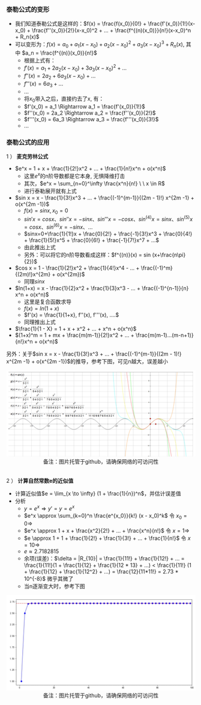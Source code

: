 ### 泰勒公式的变形

- 我们知道泰勒公式是这样的：$f(x) = \frac{f(x_0)}{0!} + \frac{f'(x_0)}{1!}(x-x_0) + \frac{f''(x_0)}{2!}(x-x_0)^2 + ... + \frac{f^{(n)(x_0)}}{n!}(x-x_0)^n + R_n(x)$
- 可以变形为：$f(x) = a_0 + a_1(x-x_0) + a_2(x-x_0)^2 + a_3(x-x_0)^3 + R_n(x)$, 其中 $a_n = \frac{f^{(n)}(x_0)}{n!}$
    * 根据上式有：
    * $f'(x) = a_1 + 2a_2(x-x_0) + 3a_3(x-x_0)^2 + ...$
    * $f''(x) = 2a_2 + 6a_3(x-x_0) + ...$
    * $f'''(x) =  6a_3 + ...$
    * ...
    * 将$x_0$带入之后，直接约去了x, 有：
    * $f'(x_0) = a_1 \Rightarrow a_1 = \frac{f'(x_0)}{1!}$
    * $f''(x_0) = 2a_2  \Rightarrow a_2 = \frac{f''(x_0)}{2!}$
    * $f'''(x_0) = 6a_3  \Rightarrow a_3 = \frac{f'''(x_0)}{3!}$
    * ...

### 泰勒公式的应用

1 ） **麦克劳林公式**

- $e^x = 1 + x + \frac{1}{2!}x^2 + ... + \frac{1}{n!}x^n + o(x^n)$
    * 这里$e^x$的n阶导数都是它本身, 无惧降维打击
    * 其次，$e^x = \sum_{n=0}^\infty \frac{x^n}{n!} \ \ x \in R$
    * 进行泰勒展开就有上式
- $sin x = x - \frac{1}{3!}x^3 + ... + \frac{(-1)^{m-1}}{(2m - 1)!} x^{2m -1} + o(x^{2m -1})$
    * $f(x) = sin x, x_0 = 0$
    * $sin'x=cosx、sin''x=-sinx、sin'''x=-cosx、sin^{(4)}x = sinx、sin^{(5)}x = cosx、sin^{(6)}x = -sin x、...$
    * $sinx=0+\frac{1}{1!}x + \frac{0}{2!} + \frac{-1}{3!}x^3 + \frac{0}{4!} + \frac{1}{5!}x^5 + \frac{0}{6!} + \frac{-1}{7!}x^7 + ...$
    * 由此推出上式
    * 另外：可以将它的n阶导数看成这样：$f^{(n)}(x) = sin (x+\frac{n\pi}{2})$
- $cos x = 1 - \frac{1}{2!}x^2 + \frac{1}{4!}x^4 - ... + \frac{(-1)^m}{(2m)!}x^{2m} + o(x^{2m})$
    * 同理$sin x$
- $ln(1+x) = x - \frac{1}{2}x^2 + \frac{1}{3}x^3 - ... + \frac{(-1)^{n-1}}{n} x^n + o(x^n)$
    * 这里是复合函数求导
    * $f(x) = ln(1+x)$
    * $f'(x) = \frac{1}{1+x}, f''(x), f'''(x), ....$
    * 同理推出上式
- $\frac{1}{1 - X} = 1 + x + x^2 + ... + x^n + o(x^n)$
- $(1+x)^m = 1 + mx + \frac{m(m-1)}{2!}x^2 + ... + \frac{m(m-1)...(m-n+1)}{n!}x^n + o(x^n)$

另外：关于$sin x = x - \frac{1}{3!}x^3 + ... + \frac{(-1)^{m-1}}{(2m - 1)!} x^{2m -1} + o(x^{2m -1})$的推导，参考下图，可见n越大，误差越小

<div align="center">
    <img width="600" src="./screenshot/5.38.jpg">
    <br />
    <div style="text-align:center">备注：图片托管于github，请确保网络的可访问性</div>
    <br />
</div>

2 ） **计算自然常数e的近似值**

- 计算近似值$e = \lim_{x \to \infty} (1 + \frac{1}{n})^n$，并估计误差值
- 分析
    * $y = e^x \Rightarrow y' = y = e^x$
    * $e^x \approx \sum_{k=0}^n \frac{e^{x_0}}{k!} (x - x_0)^k$ 令 $x_0 = 0 \Rightarrow$
    * $e^x \approx 1 + x + \frac{x^2}{2!} + ... + \frac{x^n}{n!}$ 令 $x = 1 \Rightarrow$
    * $e \approx 1 + 1 + \frac{1}{2!} + \frac{1}{3!} + ... + \frac{1}{n!}$ 令 $x = 10 \Rightarrow$
    * $e \approx 2.7182815$
    * 余项(误差)：$\delta = |R_{10}| = \frac{1}{11!} + \frac{1}{12!} + ... = \frac{1}{11!}(1 + \frac{1}{12} + \frac{1}{12 * 13} + ...) < \frac{1}{11!} (1 + \frac{1}{12} + \frac{1}{12^2} + ...) = \frac{12}{11*11!} = 2.73 * 10^{-8}$ 微乎其微了
    * 当n逐渐变大时，参考下图

<div align="center">
    <img width="600" src="./screenshot/5.39.jpg">
    <br />
    <div style="text-align:center">备注：图片托管于github，请确保网络的可访问性</div>
    <br />
</div>
